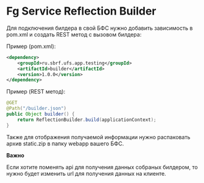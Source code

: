 # Fg Service Reflection Builder

Для подключения билдера в свой БФС нужно добавить зависимость в pom.xml и 
создать REST метод с вызовом билдера:

Пример (pom.xml): 

```xml
<dependency>
    <groupId>ru.sbrf.ufs.app.testing</groupId>
    <artifactId>builder</artifactId>
    <version>1.0.0</version>
</dependency>
```

Пример (REST метод):

```java
@GET
@Path("/builder.json")
public Object builder() {
    return ReflectionBuilder.build(applicationContext);
}
```

Также для отображения получаемой информации нужно распаковать архив static.zip в папку
webapp вашего БФС.

**Важно**

Если хотите поменять api для получения данных собраных билдером, то нужно будет изменить
url для получения данных на клиенте.
